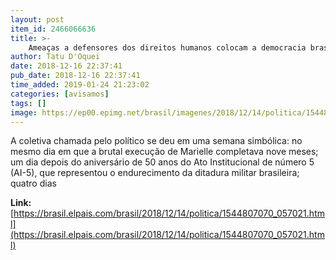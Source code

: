 ```yaml
---
layout: post
item_id: 2466066636
title: >-
    Ameaças a defensores dos direitos humanos colocam a democracia brasileira em xeque
author: Tatu D'Oquei
date: 2018-12-16 22:37:41
pub_date: 2018-12-16 22:37:41
time_added: 2019-01-24 21:23:02
categories: [avisamos]
tags: []
image: https://ep00.epimg.net/brasil/imagenes/2018/12/14/politica/1544807070_057021_1544821654_rrss_normal.jpg
---
```


A coletiva chamada pelo político se deu em uma semana simbólica: no mesmo dia em que a brutal execução de Marielle completava nove meses; um dia depois do aniversário de 50 anos do Ato Institucional de número 5 (AI-5), que representou o endurecimento da ditadura militar brasileira; quatro dias

**Link:** [https://brasil.elpais.com/brasil/2018/12/14/politica/1544807070_057021.html](https://brasil.elpais.com/brasil/2018/12/14/politica/1544807070_057021.html)


